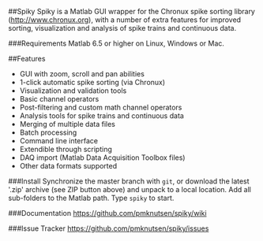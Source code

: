 ##Spiky
Spiky is a Matlab GUI wrapper for the Chronux spike sorting library (http://www.chronux.org),
with a number of extra features for improved sorting, visualization and analysis of spike
trains and continuous data.

###Requirements
Matlab 6.5 or higher on Linux, Windows or Mac.

##Features
- GUI with zoom, scroll and pan abilities
- 1-click automatic spike sorting (via Chronux)
- Visualization and validation tools
- Basic channel operators
- Post-filtering and custom math channel operators
- Analysis tools for spike trains and continuous data
- Merging of multiple data files
- Batch processing
- Command line interface
- Extendible through scripting
- DAQ import (Matlab Data Acquisition Toolbox files)
- Other data formats supported

###Install
Synchronize the master branch with `git`, or download the latest '.zip' archive (see ZIP
button above) and unpack to a local location. Add all sub-folders to the Matlab path. Type
`spiky` to start.

###Documentation
https://github.com/pmknutsen/spiky/wiki

###Issue Tracker
https://github.com/pmknutsen/spiky/issues

